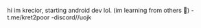 hi im krecior, starting android dev lol. (im learning from others 🙏)
-t.me/kret2poor
-discord//uojk




<!-- im gay as fuck -->
<!---
kreciorek/kreciorek is a ✨ special ✨ repository because its `README.md` (this file) appears on your GitHub profile.
You can click the Preview link to take a look at your changes.
--->
